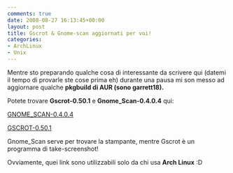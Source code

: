 ```yaml
---
comments: true
date: 2008-08-27 16:13:45+00:00
layout: post
title: Gscrot & Gnome-scan aggiornati per voi!
categories:
- ArchLinux
- Unix
---
```


Mentre sto preparando qualche cosa di interessante da scrivere qui (datemi il tempo di provarle ste cose prima eh) durante una pausa mi son messo ad aggiornare qualche **pkgbuild di AUR (sono garrett18).**

Potete trovare **Gscrot-0.50.1** e **Gnome_Scan-0.4.0.4** qui:

[GNOME_SCAN-0.4.0.4](http://aur.archlinux.org/packages.php?ID=15647)

[GSCROT-0.50.1](http://aur.archlinux.org/packages.php?ID=16389)

Gnome_Scan serve per trovare la stampante, mentre Gscrot è un programma di take-screenshot!

Ovviamente, quei link sono utilizzabili solo da chi usa **Arch Linux** :D
